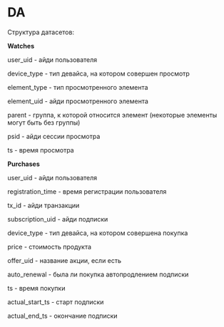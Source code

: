 # DA
Структура датасетов:

**Watches**

user_uid - айди пользователя

device_type - тип девайса, на котором совершен просмотр

element_type - тип просмотренного элемента

element_uid - айди просмотренного элемента

parent - группа, к которой относится элемент (некоторые элементы могут быть без группы)

psid - айди сессии просмотра

ts - время просмотра


**Purchases**

user_uid - айди пользователя

registration_time - время регистрации пользователя

tx_id - айди транзакции

subscription_uid - айди подписки

device_type - тип девайса, на котором совершена покупка

price - стоимость продукта

offer_uid - название акции, если есть

auto_renewal - была ли покупка автопродлением подписки

ts - время покупки

actual_start_ts - старт подписки

actual_end_ts - окончание подписки


